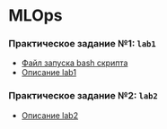 # MLOps

### Практическое задание №1: `lab1`

- [Файл запуска bash скрипта](lab1/scripts/pipeline.sh)
- [Описание lab1](lab1/README.md)

### Практическое задание №2: `lab2`

- [Описание lab2](lab2/README.md)
